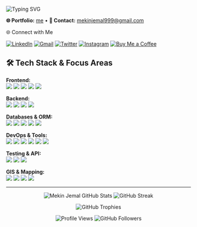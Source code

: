 <p align="left">
  <img src="https://readme-typing-svg.demolab.com?font=Fira+Code&duration=3000&pause=500&color=8BE9FD&center=true&vCenter=true&width=600&lines=%F0%9F%91%8B+Hey+There,+I'm+Mekin+Jemal;%F0%9F%92%BB+I+am+a+Computer+Engineer+and+Full+Stack+Developer+r " alt="Typing SVG" />
</p>


<p align="left">
  <strong>🌐 Portfolio:</strong> <a href="https://mekinjemal2026.vercel.app">me</a> •
  <strong>📧 Contact:</strong> <a href="mailto:your-email@domain.com">mekinjemal999@gmail.com</a>
</p


## 🌐 Connect with Me
[![LinkedIn](https://img.shields.io/badge/LinkedIn-0077B5?style=for-the-badge&logo=linkedin&logoColor=white)](https://www.linkedin.com/in/mekin-jemal-7933b42a3/)
[![Gmail](https://img.shields.io/badge/Gmail-D14836?style=for-the-badge&logo=gmail&logoColor=white)](mailto:mekinjemal999@gmail.com)
[![Twitter](https://img.shields.io/badge/Twitter-1DA1F2?style=for-the-badge&logo=twitter&logoColor=white)](https://twitter.com/mekinjemal_seth)
[![Instagram](https://img.shields.io/badge/Instagram-E4405F?style=for-the-badge&logo=instagram&logoColor=white)](https://www.instagram.com/mekin.jemal/)
[![Buy Me a Coffee](https://img.shields.io/badge/Buy_Me_A_Coffee-FFDD00?style=for-the-badge&logo=buy-me-a-coffee&logoColor=black)](https://www.buymeacoffee.com/mekinjemald)

## 🛠 Tech Stack & Focus Areas

**Frontend:**  
<img src="https://img.shields.io/badge/React-61DAFB?logo=react&logoColor=black&style=for-the-badge" />
<img src="https://img.shields.io/badge/Next.js-000000?logo=next.js&logoColor=white&style=for-the-badge" />
<img src="https://img.shields.io/badge/Angular-DD0031?logo=angular&logoColor=white&style=for-the-badge" />
<img src="https://img.shields.io/badge/TypeScript-3178C6?logo=typescript&logoColor=white&style=for-the-badge" />
<img src="https://img.shields.io/badge/TailwindCSS-06B6D4?logo=tailwind-css&logoColor=white&style=for-the-badge" />

**Backend:**  
<img src="https://img.shields.io/badge/Node.js-339933?logo=node.js&logoColor=white&style=for-the-badge" />
<img src="https://img.shields.io/badge/Express-000000?logo=express&logoColor=white&style=for-the-badge" />
<img src="https://img.shields.io/badge/Python-3776AB?logo=python&logoColor=white&style=for-the-badge" />
<img src="https://img.shields.io/badge/Kafka-231F20?logo=apachekafka&logoColor=white&style=for-the-badge" />

**Databases & ORM:**  
<img src="https://img.shields.io/badge/MongoDB-47A248?logo=mongodb&logoColor=white&style=for-the-badge" />
<img src="https://img.shields.io/badge/PostgreSQL-336791?logo=postgresql&logoColor=white&style=for-the-badge" />
<img src="https://img.shields.io/badge/MySQL-4479A1?logo=mysql&logoColor=white&style=for-the-badge" />
<img src="https://img.shields.io/badge/SQLite-003B57?logo=sqlite&logoColor=white&style=for-the-badge" />
<img src="https://img.shields.io/badge/Prisma-0C344B?logo=prisma&logoColor=white&style=for-the-badge" />

**DevOps & Tools:**  
<img src="https://img.shields.io/badge/Docker-2496ED?logo=docker&logoColor=white&style=for-the-badge" />
<img src="https://img.shields.io/badge/Kubernetes-326CE5?logo=kubernetes&logoColor=white&style=for-the-badge" />
<img src="https://img.shields.io/badge/Turborepo-000000?logo=vercel&logoColor=white&style=for-the-badge" />
<img src="https://img.shields.io/badge/AWS-232F3E?logo=amazonaws&logoColor=white&style=for-the-badge" />
<img src="https://img.shields.io/badge/Git-F05032?logo=git&logoColor=white&style=for-the-badge" />
<img src="https://img.shields.io/badge/Vercel-000000?logo=vercel&logoColor=white&style=for-the-badge" />

**Testing & API:**  
<img src="https://img.shields.io/badge/Jest-C21325?logo=jest&logoColor=white&style=for-the-badge" />
<img src="https://img.shields.io/badge/Cypress-17202C?logo=cypress&logoColor=white&style=for-the-badge" />
<img src="https://img.shields.io/badge/Postman-FF6C37?logo=postman&logoColor=white&style=for-the-badge" />

**GIS & Mapping:**  
<img src="https://img.shields.io/badge/MapLibre-FF6C37?logoColor=white&style=for-the-badge" />
<img src="https://img.shields.io/badge/Leaflet-199900?logoColor=white&style=for-the-badge" />
<img src="https://img.shields.io/badge/GoogleMaps-4285F4?logo=google&logoColor=white&style=for-the-badge" />
<img src="https://img.shields.io/badge/OpenLayers-000000?logoColor=white&style=for-the-badge" />



---

<p align="center">
  <img src="https://my-github-status-sooty.vercel.app/api?username=Mekin-jema&show_icons=true&theme=dracula&hide_border=true&count_private=true&show=reviews,discussions_started,discussions_answered" alt="Mekin Jemal GitHub Stats" />
  <img src="https://github-readme-streak-stats.herokuapp.com?user=Mekin-jema&theme=dracula&hide_border=true" alt="GitHub Streak" />
</p>


<p align="center">
  <img src="https://github-profile-trophy.vercel.app/?username=Mekin-jema&theme=dracula&no-frame=true&no-bg=true&row=1&column=7" alt="GitHub Trophies" />
</p>

<p align="center">
  <img src="https://komarev.com/ghpvc/?username=Mekin-jema&label=Profile+Views&color=ff79c6&style=flat" alt="Profile Views" />
  <img src="https://img.shields.io/github/followers/Mekin-jema?label=Followers&logo=github&style=social" alt="GitHub Followers" />
</p>





